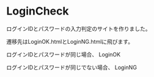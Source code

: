 # LoginCheck

ログインIDとパスワードの入力判定のサイトを作りました。

遷移先はLoginOK.htmlとLoginNG.htmlに飛びます。

ログインIDとパスワードが同じ場合、
LoginOK

ログインIDとパスワードが同じでない場合、
LoginNG
